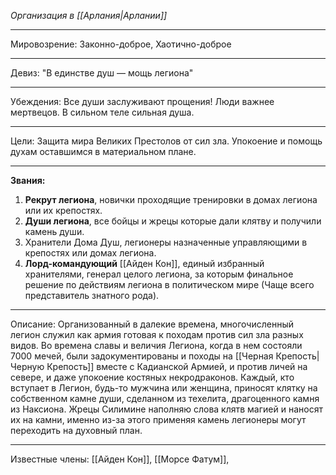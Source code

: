 *Организация в [[Арлания|Арлании]]*
__________
Мировозрение: Законно-доброе, Хаотично-доброе
__________
Девиз: "В единстве душ — мощь легиона"
_______
Убеждения: 
	 Все души заслуживают прощения!
	 Люди важнее мертвецов.
	 В сильном теле сильная душа.
_______
Цели: Защита мира Великих Престолов от сил зла. Упокоение и помощь духам оставшимся в материальном плане.
_________
**Звания:**
1. **Рекрут легиона**, новички проходящие тренировки в домах легиона или их крепостях.
2. **Души легиона**, все бойцы и жрецы которые дали клятву и получили камень души.
3. Хранители Дома Душ, легионеры назначенные управляющими в крепостях или домах легиона. 
4. **Лорд-командующий** [[Айден Кон]], единый избранный хранителями, генерал целого легиона, за которым финальное решение по действиям легиона в политическом мире (Чаще всего представитель знатного рода).
_________ 
Описание: Организованный в далекие времена, многочисленный легион служил как армия готовая к походам против сил зла разных видов. Во времена славы и величия Легиона, когда в нем состояли 7000 мечей, были задокументированы и походы на [[Черная Крепость|Черную Крепость]] вместе с Кадианской Армией, и против личей на севере, и даже упокоение костяных некродраконов. Каждый, кто вступает в Легион, будь-то мужчина или женщина, приносят клятку на собственном камне души, сделанном из техелита, драгоценного камня из Наксиона. Жрецы Силимине наполняю слова клятв магией и наносят их на камни, именно из-за этого применяя камень легионеры могут переходить на духовный план. 
___________
Известные члены: [[Айден Кон]], [[Морсе Фатум]], 
